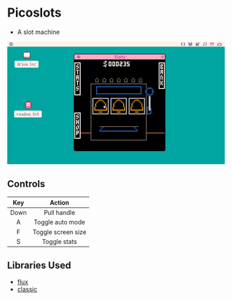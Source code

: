 # Picoslots
- A slot machine 

![gameplay](https://github.com/sugarvoid/picoslots/blob/main/gameplay.gif)
<br>

## Controls

|Key| Action|
|:-----:|:-----:|
|Down| Pull handle|
|A|  Toggle auto mode |
|F|    Toggle screen size |
|S|    Toggle stats |

## Libraries  Used
- [flux](https://github.com/rxi/flux)
- [classic](https://github.com/Sheepolution/classic)